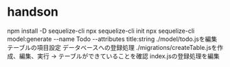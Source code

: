 # handson
npm install -D sequelize-cli
npx sequelize-cli init
npx sequelize-cli model:generate --name Todo --attributes title:string
./model/todo.jsを編集
  テーブルの項目設定
  データベースへの登録処理
./migrations/createTable.jsを作成、編集、実行 -> テーブルができていることを確認
index.jsの登録処理を編集
